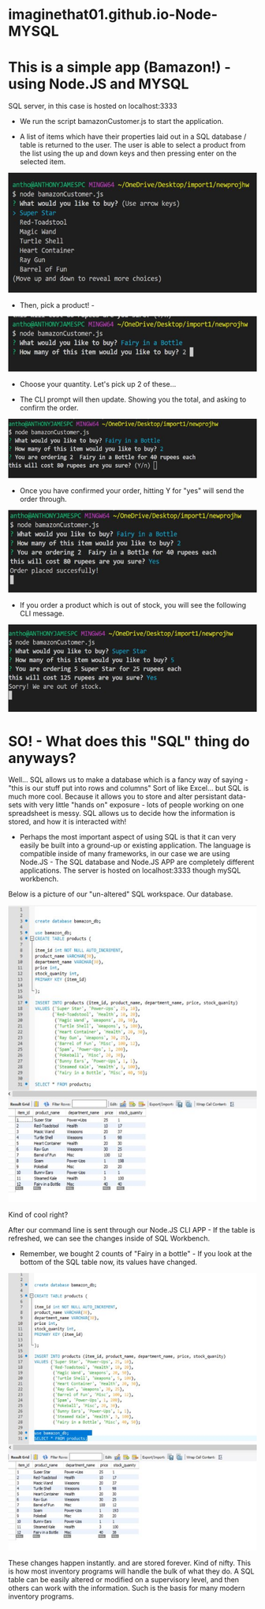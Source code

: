 # imaginethat01.github.io-Node-MYSQL

<h1>This is a simple app (Bamazon!) - using Node.JS and MYSQL</h1>

SQL server, in this case is hosted on localhost:3333


 - We run the script bamazonCustomer.js to start the application. 

- A list of items which have their properties laid out in a SQL database / table is returned to the user. 
  The user is able to select a product from the list using the up and down keys and then pressing enter on the selected item.

<img src="projectphotos/firstscreen.jpg"> 


- Then, pick a product! - 

<img src="projectphotos/secondscreen.jpg">
<br>

- Choose your quantity. Let's pick up 2 of these...

- The CLI prompt will then update. Showing you the total, and asking to confirm the order.

<img src="projectphotos/thirdscreen.jpg">

- Once you have confirmed your order, hitting Y for "yes" will send the order through.

<img src="projectphotos/finalscreen.jpg">

- If you order a product which is out of stock, you will see the following CLI message.

<img src="projectphotos/oos.jpg">
<br>

<h1>SO! - What does this "SQL" thing do anyways?</h1> 

Well... SQL allows us to make a database which is a fancy way of saying - "this is our stuff put into rows and columns" 
Sort of like Excel... but SQL is much more cool. Because it allows you to store and alter persistant data-sets with very little
"hands on" exposure - lots of people working on one spreadsheet is messy. SQL allows us to decide how the information is stored, and how
it is interacted with! 

- Perhaps the most important aspect of using SQL is that it can very easily be built into a ground-up or existing application. The language is compatible inside of many frameworks, in our case we are using Node.JS - The SQL database and Node.JS APP are completely different applications. The server is hosted on localhost:3333 though mySQL workbench.  

Below is a picture of our "un-altered" SQL workspace. Our database.

<img src="projectphotos/sqlscreen.jpg">

Kind of cool right? 

After our command line is sent through our Node.JS CLI APP - If the table is refreshed, we can see the changes inside of SQL Workbench.
- Remember, we bought 2 counts of "Fairy in a bottle" - If you look at the bottom of the SQL table now, its values have changed. 



<img src="projectphotos/sqlconfirm.jpg">



These changes happen instantly. and are stored forever. Kind of nifty. This is how most inventory programs will handle the bulk of what they do. A SQL table can be easily altered or modified on a supervisory level, and then others can work with the information. Such is the basis for many modern inventory programs. 






